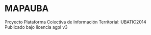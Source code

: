 # MAPAUBA
Proyecto Plataforma Colectiva de Información Territorial: UBATIC2014
<br>Publicado bajo licencia agpl v3
